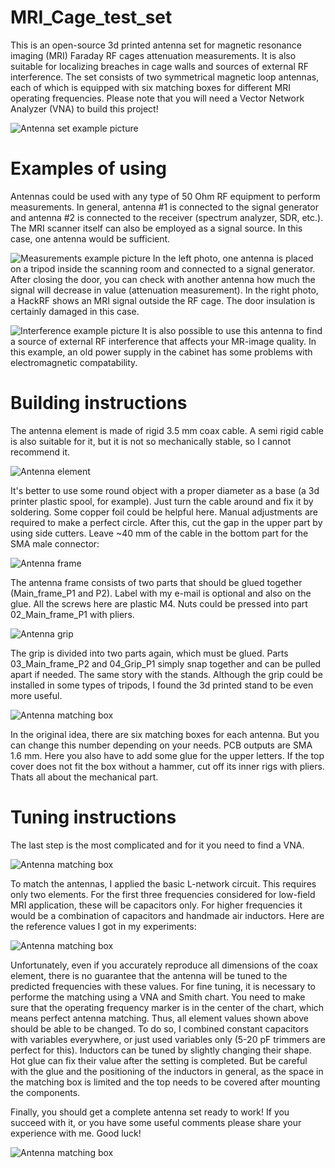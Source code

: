# MRI_Cage_test_set
This is an open-source 3d printed antenna set for magnetic resonance imaging (MRI) Faraday RF cages attenuation measurements. It is also suitable for localizing breaches in cage walls and sources of external RF interference. The set consists of two symmetrical magnetic loop antennas, each of which is equipped with six matching boxes for different MRI operating frequencies. Please note that you will need a Vector Network Analyzer (VNA) to build this project!

![Antenna set example picture](/Pictures/01_Cage.jpg)


# Examples of using
Antennas could be used with any type of 50 Ohm RF equipment to perform measurements. In general, antenna #1 is connected to the signal generator and antenna #2 is connected to the receiver (spectrum analyzer, SDR, etc.). The MRI scanner itself can also be employed as a signal source. In this case, one antenna would be sufficient.

![Measurements example picture](/Pictures/02_Tests.jpg)
In the left photo, one antenna is placed on a tripod inside the scanning room and connected to a signal generator. After closing the door, you can check with another antenna how much the signal will decrease in value (attenuation measurement). In the right photo, a HackRF shows an MRI signal outside the RF cage. The door insulation is certainly  damaged in this case.

![Interference example picture](/Pictures/02_Tests2.jpg)
It is also possible to use this antenna to find a source of external RF interference that affects your MR-image quality. In this example, an old power supply in the cabinet has some problems with electromagnetic compatability.


# Building instructions
The antenna element is made of rigid 3.5 mm coax cable. A semi rigid cable is also suitable for it, but it is not so mechanically stable, so I cannot recommend it.

![Antenna element](/Pictures/03_Antenna-element.jpg)

It's better to use some round object with a proper diameter as a base (a 3d printer plastic spool, for example). Just turn the cable around and fix it by soldering. Some copper foil could be helpful here. Manual adjustments are required to make a perfect circle. After this, cut the gap in the upper part by using side cutters. Leave ~40 mm of the cable in the bottom part for the SMA male connector:

![Antenna frame](/Pictures/04_Main_frame.jpg)

The antenna frame consists of two parts that should be glued together (Main_frame_P1 and P2). Label with my e-mail is optional and also on the glue. All the screws here are plastic M4. Nuts could be pressed into part 02_Main_frame_P1 with pliers.

![Antenna grip](/Pictures/06_Grip.jpg)

The grip is divided into two parts again, which must be glued. Parts 03_Main_frame_P2 and 04_Grip_P1 simply snap together and can be pulled apart if needed. The same story with the stands. Although the grip could be installed in some types of tripods, I found the 3d printed stand to be even more useful.

![Antenna matching box](/Pictures/05_Box.jpg)

In the original idea, there are six matching boxes for each antenna. But you can change this number depending on your needs. PCB outputs are SMA 1.6 mm. Here you also have to add some glue for the upper letters. If the top cover does not fit the box without a hammer, cut off its inner rigs with pliers. Thats all about the mechanical part. 

# Tuning instructions
The last step is the most complicated and for it you need to find a VNA.

![Antenna matching box](/Pictures/08_Matching2.jpg)

To match the antennas, I applied the basic L-network circuit. This requires only two elements. For the first three frequencies considered for low-field MRI application, these will be capacitors only. For higher frequencies it would be a combination of capacitors and handmade air inductors. Here are the reference values I got in my experiments:

![Antenna matching box](/Pictures/07_Matching.jpg)

Unfortunately, even if you accurately reproduce all dimensions of the coax element, there is no guarantee that the antenna will be tuned to the predicted frequencies with these values. For fine tuning, it is necessary to performe the matching using a VNA and Smith chart. You need to make sure that the operating frequency marker is in the center of the chart, which means perfect antenna matching. Thus, all element values shown above should be able to be changed. To do so, I combined constant capacitors with variables everywhere, or just used variables only (5-20 pF trimmers are perfect for this). Inductors can be tuned by slightly changing their shape. Hot glue can fix their value after the setting is completed. But be careful with the glue and the positioning of the inductors in general, as the space in the matching box is limited and the top needs to be covered after mounting the components.

Finally, you should get a complete antenna set ready to work! If you succeed with it, or you have some useful comments please share your experience with me. Good luck!

![Antenna matching box](/Pictures/00_Photo.jpg)

